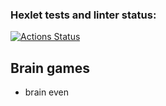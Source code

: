 ### Hexlet tests and linter status:
[![Actions Status](https://github.com/MaksimPerepeliuk/python-project-49/actions/workflows/hexlet-check.yml/badge.svg)](https://github.com/MaksimPerepeliuk/python-project-49/actions)

## Brain games
- brain even